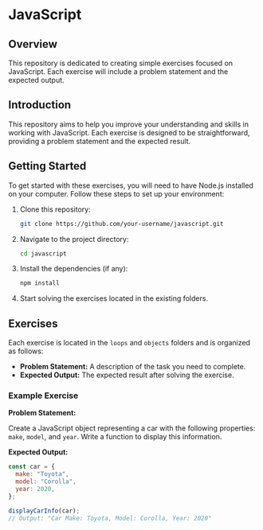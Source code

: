 # JavaScript

## Overview

This repository is dedicated to creating simple exercises focused on JavaScript. Each exercise will include a problem statement and the expected output.

## Introduction

This repository aims to help you improve your understanding and skills in working with JavaScript. Each exercise is designed to be straightforward, providing a problem statement and the expected result.

## Getting Started

To get started with these exercises, you will need to have Node.js installed on your computer. Follow these steps to set up your environment:

1. Clone this repository:

   ```bash
   git clone https://github.com/your-username/javascript.git
   ```

2. Navigate to the project directory:

   ```bash
   cd javascript
   ```

3. Install the dependencies (if any):

   ```bash
   npm install
   ```

4. Start solving the exercises located in the existing folders.

## Exercises

Each exercise is located in the `loops` and `objects` folders and is organized as follows:

- **Problem Statement:** A description of the task you need to complete.
- **Expected Output:** The expected result after solving the exercise.

### Example Exercise

**Problem Statement:**

Create a JavaScript object representing a car with the following properties: `make`, `model`, and `year`. Write a function to display this information.

**Expected Output:**

```javascript
const car = {
  make: "Toyota",
  model: "Corolla",
  year: 2020,
};

displayCarInfo(car);
// Output: "Car Make: Toyota, Model: Corolla, Year: 2020"
```
